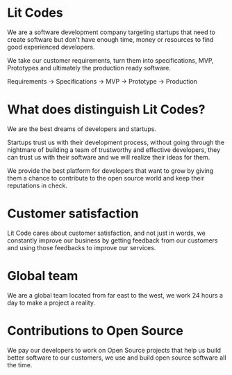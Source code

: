 # Lit Codes

We are a software development company targeting startups that need to create software but don't have enough time, money or resources to find good experienced developers.

We take our customer requirements, turn them into specifications, MVP, Prototypes and ultimately the production ready software.

Requirements -> Specifications -> MVP -> Prototype -> Production

# What does distinguish Lit Codes?

We are the best dreams of developers and startups.

Startups trust us with their development process, without going through the nightmare of building a team of trustworthy and effective developers, they can trust us with their software and we will realize their ideas for them.

We provide the best platform for developers that want to grow by giving them a chance to contribute to the open source world and keep their reputations in check.

# Customer satisfaction

Lit Code cares about customer satisfaction, and not just in words, we constantly improve our business by getting feedback from our customers and using those feedbacks to improve our services.

# Global team

We are a global team located from far east to the west, we work 24 hours a day to make a project a reality.

# Contributions to Open Source

We pay our developers to work on Open Source projects that help us build better software to our customers, we use and build open source software all the time.
